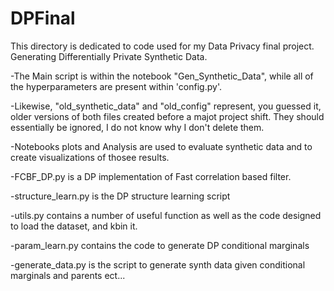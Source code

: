 # DPFinal

This directory is dedicated to code used for my Data Privacy final project. Generating Differentially Private Synthetic Data.

-The Main script is within the notebook "Gen_Synthetic_Data", while all of the hyperparameters are present within 'config.py'. 

-Likewise, "old_synthetic_data" and "old_config" represent, you guessed it, older versions of both files created before a majot project shift. They should essentially be ignored, I do not know why I don't delete them.

-Notebooks plots and Analysis are used to evaluate synthetic data and to create visualizations of thosee results.

-FCBF_DP.py is a DP implementation of Fast correlation based filter.

-structure_learn.py is the DP structure learning script

-utils.py contains a number of useful function as well as the code designed to load the dataset, and kbin it.

-param_learn.py contains the code to generate DP conditional marginals

-generate_data.py is the script to generate synth data given conditional marginals and parents ect...



